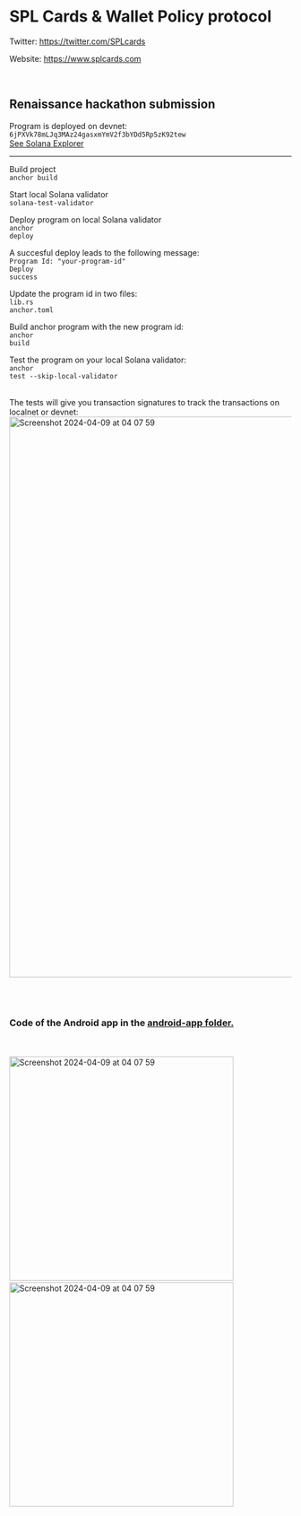 <h1>SPL Cards & Wallet Policy protocol</h1>
<p>Twitter: <a href="https://twitter.com/SPLcards" target="_blank">https://twitter.com/SPLcards</a></p>
<p>Website: <a href="https://www.splcards.com" target="_blank">https://www.splcards.com</a></p>

<br />
<h2>Renaissance hackathon submission</h2>
Program is deployed on devnet:
<code>6jPXVk78mLJq3MAz24gasxmYmV2f3bYDd5Rp5zK92tew</code><br />
<a href="https://explorer.solana.com/address/6jPXVk78mLJq3MAz24gasxmYmV2f3bYDd5Rp5zK92tew?cluster=custom&customUrl=https%3A%2F%2Fapi.devnet.solana.com" target="_blank">See Solana Explorer</a>

<hr />

Build project<br />
<code>anchor build</code>

Start local Solana validator<br />
<code>solana-test-validator</code>

Deploy program on local Solana validator<br />
<code>anchor deploy</code>

A succesful deploy leads to the following message:<br />
<code>Program Id: "your-program-id"</code><br />
<code>Deploy success</code>

Update the program id in two files:<br />
<code>lib.rs</code><br />
<code>anchor.toml</code>

Build anchor program with the new program id:<br />
<code>anchor build</code>

Test the program on your local Solana validator:<br />
<code>anchor test --skip-local-validator</code>

<br />
The tests will give you transaction signatures to track the transactions on localnet or devnet:
<img width="1000" alt="Screenshot 2024-04-09 at 04 07 59" src="https://github.com/Web3-Builders-Alliance/Nelis-sol_Sol_1Q24/assets/96995954/41ac2ee8-99c2-4074-abc3-a847a3b0a5a1">



<br /><br />
<h3>Code of the Android app in the <a href="https://github.com/Web3-Builders-Alliance/Nelis-sol_Sol_1Q24/tree/main/capstone/splcards/android-app" target="_blank">android-app folder.</a></h3>
<br /><br />
<img width="400" alt="Screenshot 2024-04-09 at 04 07 59" src="https://github.com/Web3-Builders-Alliance/Nelis-sol_Sol_1Q24/assets/96995954/7b331ce4-75b3-4bd3-8ce9-9e28645bfdd4">
&nbsp;&nbsp;
<img width="400" alt="Screenshot 2024-04-09 at 04 07 59" src="https://github.com/Web3-Builders-Alliance/Nelis-sol_Sol_1Q24/assets/96995954/c157aea3-08f4-4d97-8281-98eec9f9cf83">

<br /><br />



